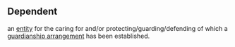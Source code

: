 ## Dependent

an <a href="https://essif-lab.github.io/framework/docs/terms/entity" hovertext="Entity: someone or something that is known to exist.">entity</a> for the caring for and/or protecting/guarding/defending of which a <a href="https://essif-lab.github.io/framework/docs/terms/guardianship-arrangement" hovertext="Guardianship Arrangement (in a Jurisdiction): a set of rights and duties between Legal Entities of the Jurisdiction that have been established and are enforced within that Jurisdiction for the purpose of caring for and/or protecting/guarding/defending one or more of these Entities.">guardianship arrangement</a> has been established.

